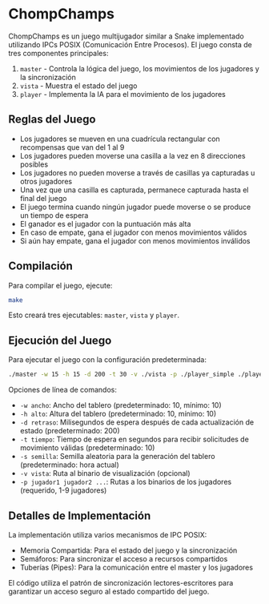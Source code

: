 # ChompChamps

ChompChamps es un juego multijugador similar a Snake implementado utilizando IPCs POSIX (Comunicación Entre Procesos). El juego consta de tres componentes principales:

1. `master` - Controla la lógica del juego, los movimientos de los jugadores y la sincronización
2. `vista` - Muestra el estado del juego
3. `player` - Implementa la IA para el movimiento de los jugadores

## Reglas del Juego

- Los jugadores se mueven en una cuadrícula rectangular con recompensas que van del 1 al 9
- Los jugadores pueden moverse una casilla a la vez en 8 direcciones posibles
- Los jugadores no pueden moverse a través de casillas ya capturadas u otros jugadores
- Una vez que una casilla es capturada, permanece capturada hasta el final del juego
- El juego termina cuando ningún jugador puede moverse o se produce un tiempo de espera
- El ganador es el jugador con la puntuación más alta
- En caso de empate, gana el jugador con menos movimientos válidos
- Si aún hay empate, gana el jugador con menos movimientos inválidos

## Compilación

Para compilar el juego, ejecute:

```bash
make
```

Esto creará tres ejecutables: `master`, `vista` y `player`.

## Ejecución del Juego

Para ejecutar el juego con la configuración predeterminada:

```bash
./master -w 15 -h 15 -d 200 -t 30 -v ./vista -p ./player_simple ./player_simple
```

Opciones de línea de comandos:

- `-w ancho`: Ancho del tablero (predeterminado: 10, mínimo: 10)
- `-h alto`: Altura del tablero (predeterminado: 10, mínimo: 10)
- `-d retraso`: Milisegundos de espera después de cada actualización de estado (predeterminado: 200)
- `-t tiempo`: Tiempo de espera en segundos para recibir solicitudes de movimiento válidas (predeterminado: 10)
- `-s semilla`: Semilla aleatoria para la generación del tablero (predeterminado: hora actual)
- `-v vista`: Ruta al binario de visualización (opcional)
- `-p jugador1 jugador2 ...`: Rutas a los binarios de los jugadores (requerido, 1-9 jugadores)

## Detalles de Implementación

La implementación utiliza varios mecanismos de IPC POSIX:

- Memoria Compartida: Para el estado del juego y la sincronización
- Semáforos: Para sincronizar el acceso a recursos compartidos
- Tuberías (Pipes): Para la comunicación entre el master y los jugadores

El código utiliza el patrón de sincronización lectores-escritores para garantizar un acceso seguro al estado compartido del juego.
